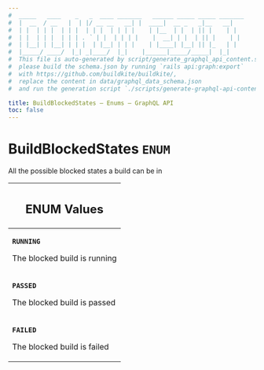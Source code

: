 ```yaml
---
#  _____   ____    _   _  ____ _______   ______ _____ _____ _______
#  |  __  / __   |  | |/ __ __   __| |  ____|  __ _   _|__   __|
#  | |  | | |  | | |  | | |  | | | |    | |__  | |  | || |    | |
#  | |  | | |  | | | . ` | |  | | | |    |  __| | |  | || |    | |
#  | |__| | |__| | | |  | |__| | | |    | |____| |__| || |_   | |
#  |_____/ ____/  |_| _|____/  |_|    |______|_____/_____|  |_|
#  This file is auto-generated by script/generate_graphql_api_content.sh,
#  please build the schema.json by running `rails api:graph:export`
#  with https://github.com/buildkite/buildkite/,
#  replace the content in data/graphql_data_schema.json
#  and run the generation script `./scripts/generate-graphql-api-content.sh`.

title: BuildBlockedStates – Enums – GraphQL API
toc: false
---
```

<!-- vale off -->
<h1 class="has-pills" data-algolia-exclude>
  BuildBlockedStates
  <span class="pill pill--enum pill--normal-case pill--large"><code>ENUM</code></span>
</h1>
<!-- vale on -->


All the possible blocked states a build can be in









<table class="responsive-table responsive-table--single-column-rows">
  <thead>
    <th>
      <h2 data-algolia-exclude>ENUM Values</h2>
    </th>
  </thead>
  <tbody>
    <tr><td><p><strong><code>RUNNING</code></strong></p><p>The blocked build is running</p></td></tr><tr><td><p><strong><code>PASSED</code></strong></p><p>The blocked build is passed</p></td></tr><tr><td><p><strong><code>FAILED</code></strong></p><p>The blocked build is failed</p></td></tr>
  </tbody>
</table>
